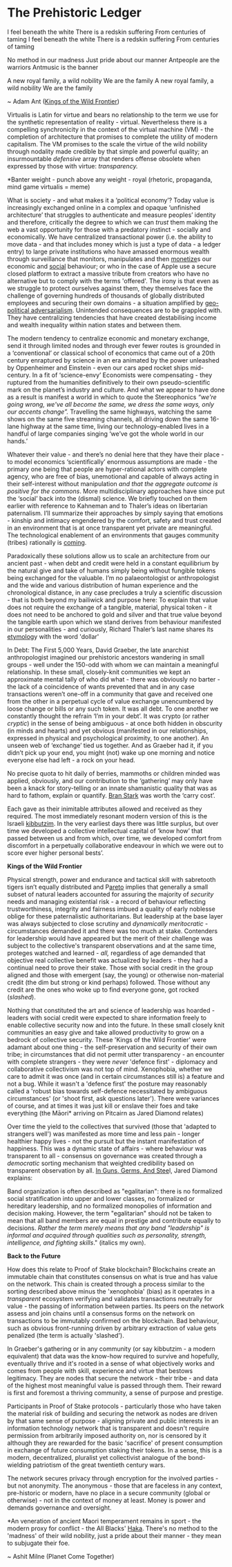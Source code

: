 # The Prehistoric Ledger #

I feel beneath the white
There is a redskin suffering
From centuries of taming
I feel beneath the white
There is a redskin suffering
From centuries of taming

No method in our madness
Just pride about our manner
Antpeople are the warriors
Antmusic is the banner

A new royal family, a wild nobility
We are the family
A new royal family, a wild nobility
We are the family

~ Adam Ant ([Kings of the Wild Frontier](https://www.youtube.com/watch?v=5hE)) 

Virtualis is Latin for virtue and bears no relationship to the term we use for the synthetic representation of reality - virtual. Nevertheless there is a compelling synchronicity in the context of the virtual machine (VM) - the completion of architecture that promises to complete the utility of modern capitalism. The VM promises to the scale the virtue of the wild nobility through nodality made credible by that simple and powerful quality; an insurmountable *defensive* array that renders offense obsolete when expressed by those with virtue: *transparency.*

*Banter weight - punch above any weight - royal (rhetoric, propaganda, mind game virtualis = meme)

What is society - and what makes it a ‘political economy’? Today value is increasingly exchanged online in a complex and opaque ‘unfinished architecture’ that struggles to authenticate and measure peoples’ identity and therefore, critically the degree to which we can *trust* them making the web a vast opportunity for those with a predatory instinct - socially and economically. We have centralized transactional power (i.e. the ability to move data - and that includes money which is just a type of data - a ledger entry) to large private institutions who have amassed enormous wealth through surveillance that monitors, manipulates and then [monetize](https://deloitte.wsj.com/cio/the-dangers-of-monetizing-data-1435636906)s our economic and [social](https://www.wsj.com/tech/meta-facebook-instagram-pedophiles-enforcement-struggles-dceb3548) behaviour; or who in the case of Apple use a secure closed platform to extract a massive tribute from creators who have no alternative but to comply with the terms 'offered'. The irony is that even as we struggle to protect ourselves against them, they themselves face the challenge of governing hundreds of thousands of globally distributed employees and securing their own domains - a situation amplified by [geo-political adversarialism](https://www.wsj.com/articles/cybersecurity-risk-rose-in-past-year-say-compliance-professionals-64ad4223?mod=Searchresults_pos5&page=1). Unintended consequences are to be grappled with. They have centralizing tendencies that have created destabilising income and wealth inequality within nation states and between them.

The modern tendency to centralize economic and monetary exchange, send it through limited nodes and through ever fewer routes is grounded in a ‘conventional’ or classical school of economics that came out of a 20th century enraptured by science in an era animated by the power unleashed by Oppenheimer and Einstein - even our cars aped rocket ships mid-century. In a fit of ‘science-envy’ Economists were compensating - they ruptured from the humanities definitively to their own pseudo-scientific mark on the planet’s industry and culture. And what we appear to have done as a result is manifest a world in which to quote the Stereophonics *“we're going wrong, we've all become the same, we dress the same ways, only our accents change”.* Travelling the same highways, watching the same shows on the same five streaming channels, all driving down the same 16-lane highway at the same time, living our technology-enabled lives in a handful of large companies singing ‘we’ve got the whole world in our hands.’

Whatever their value - and there’s no denial here that they have their place -  to model economics ‘scientifically’ enormous assumptions are made  - the primary one being that people are hyper-rational actors with complete agency, who are free of bias, unemotional and capable of always acting in their self-interest without manipulation *and that the aggregate outcome is positive for the commons*. More multidisciplinary approaches have since put the ‘social’ back into the (dismal) science. We briefly touched on them earlier with reference to Kahneman and to Thaler’s ideas on libertarian paternalism. I’ll summarize their approaches by simply saying that emotions - kinship and intimacy engendered by the comfort, safety and trust created in an environment that is at once transparent yet private are meaningful. The technological enablement of an environments that gauges community (tribes) rationally is [coming](https://zkp.science/).

Paradoxically these solutions allow us to  scale an architecture from our ancient past - when debt and credit were held in a constant equilibrium by the natural give and take of humans simply being without fungible tokens being exchanged for the valuable. I’m no palaeontologist or anthropologist and the wide and various distribution of human experience and the chronological distance, in any case precludes a truly a scientific discussion - that is both beyond my bailiwick and purpose here: To explain that value does not require the exchange of a tangible, material, physical token - it does not need to be anchored to gold and silver and that true value beyond the tangible earth upon which we stand derives from behaviour manifested in our personalities -  and curiously, Richard Thaler’s last name shares its [etymolo](https://en.wikipedia.org/wiki/Richard_Thaler)gy with the word 'dollar'

In Debt: The First 5,000 Years, David Graeber, the late anarchist anthropologist imagined our prehistoric ancestors wandering in small groups - well under the 150-odd with whom we can maintain a meaningful relationship. In these small, closely-knit communities we kept an approximate mental tally of who did what - there was obviously no barter - the lack of a coincidence of wants prevented that and in any case transactions weren’t one-off in a community that gave and received one from the other in a perpetual cycle of value exchange unencumbered by loose change or bills or any such token. It was all debt. To one another we constantly thought the refrain ‘I’m in your debt’. It was crypto (or rather *cryptic*) in the sense of being ambiguous - at once both hidden in obscurity (in minds and hearts) and yet obvious (manifested in our relationships, expressed in physical and psychological proximity, to one another). An unseen web of ‘exchange’ tied us together. And as Graeber had it, if you didn’t pick up your end, you might (not) wake up one morning and notice everyone else had left - a rock on your head.

No precise quota to hit daily of berries, mammoths or children minded was applied, obviously, and our contribution to the ‘gathering’ may only have been a knack for story-telling or an innate shamanistic quality that was as hard to fathom, explain or quantify. [Bran Stark](https://en.wikipedia.org/wiki/Bran_Stark) was worth the ‘carry cost’.

Each gave as their inimitable attributes allowed and received as they required. The most immediately resonant modern version of this is the Israeli [kibbutzim](https://en.wikipedia.org/wiki/Kibbutz). In the very earliest days there was little surplus, but over time we developed a collective intellectual capital of ‘know how’ that passed between us and from which, over time, we developed comfort from discomfort in a perpetually collaborative endeavour in which we were out to score ever higher personal bests’.

**Kings of the Wild Frontier**

Physical strength, power and endurance and tactical skill with sabretooth tigers isn’t equally distributed and P[areto](https://en.wikipedia.org/wiki/Pareto_distribution) implies that generally a small subset of natural leaders accounted for assuring the majority of *security* needs and managing existential risk - a record of behaviour reflecting trustworthiness, integrity and fairness imbued a quality of early noblesse oblige for these paternalistic authoritarians. But leadership at the base layer was always subjected to close scrutiny and *dynamically meritocratic* - circumstances demanded it and there was too much at stake. Contenders for leadership would have appeared but the merit of their challenge was subject to the collective's transparent observations and at the same time, proteges watched and learned - *all,* regardless of age demanded that objective real collective benefit was actualized by leaders - they had a continual need to prove their stake. Those with social credit in the group aligned and those with emergent (say, the young) or otherwise non-material credit (the dim but strong or kind perhaps) followed. Those without any credit are the ones who woke up to find everyone gone, got rocked (*slashed*).

Nothing that constituted the art and science of leadership was hoarded - leaders with social credit were expected to share information freely to enable collective security now and into the future. In these small closely knit communities  an easy give and take allowed productivity to grow on a bedrock of collective security. These 'Kings of the Wild Frontier' were adamant about one thing - the self-preservation and security of their own tribe; in circumstances that did not permit utter transparency - an encounter with complete strangers - they were *never* 'defence first' - diplomacy and collaborative collectivism was not top of mind. Xenophobia, whether we care to admit it was once (and in certain circumstances still is) a feature and not a bug. While it wasn't a 'defence first' the posture may reasonably called a 'robust bias towards self-defence necessitated by ambiguous circumstances' (or 'shoot first, ask questions later'). There were variances of course, and at times it was just kill or enslave their foes and take everything (the Māori* arriving on Pitcairn as Jared Diamond relates)

Over time the yield to the collectives that survived (those that 'adapted to strangers well') was manifested as more time and less pain - longer healthier happy lives - not the pursuit but the instant manifestation of happiness. This was a dynamic state of affairs - where behaviour was transparent to all - consensus on governance was created through a *democratic* sorting mechanism that weighted credibility based on transparent observation by all. [In Guns, Germs, And Stee](https://www.amazon.ca/Guns-Germs-Steel-Fates-Societies/dp/0393354326/ref=sr_1_1?sr=8-1)l, Jared Diamond explains:

Band organization is often described as "egalitarian": there is no formalized social stratification into upper and lower classes, no formalized or hereditary leadership, and no formalized monopolies of information and decision making. However, the term "egalitarian" should not be taken to mean that all band members are equal in prestige and contribute equally to decisions. *Rather the term merely means that any band "leadership" is informal and acquired through qualities such as personality, strength, intelligence, and fighting skills*." (italics my own).

**Back to the Future**

How does this relate to Proof of Stake blockchain? Blockchains create an immutable chain that constitutes consensus on what is true and has value on the network. This chain is created through a process similar to the sorting described above minus the 'xenophobia' (bias) as it operates in a *transparent* ecosystem verifying and validates transactions neutrally for value - the passing of information between parties. Its peers on the network assess and join chains until a consensus forms on the network on transactions to be immutably confirmed on the blockchain. Bad behaviour, such as obvious front-running driven by arbitrary extraction of value gets penalized (the term is actually 'slashed').

In Graeber's gathering or in any community (or say kibbutzim - a modern equivalent) that data was the know-how required to survive and hopefully, eventually thrive and it's rooted in a sense of what objectively works and comes from people with skill, experience and virtue that bestows legitimacy. They are nodes that secure the network - their tribe - and data of the highest most meaningful value is passed through them. Their reward is first and foremost a thriving community, a sense of purpose and prestige.

Participants in Proof of Stake protocols - particularly those who have taken the material risk of building and securing the network as nodes are driven by that same sense of purpose - aligning private and public interests in an information technology network that is transparent and doesn't require permission from arbitrarily imposed authority on, nor is censored by it although they are rewarded for the basic 'sacrifice' of present consumption in exchange of future consumption staking their tokens. In a sense, this is a modern, decentralized, pluralist yet collectivist analogue of the bond-wielding patriotism of the great twentieth century wars.

The network secures privacy through encryption for the involved parties - but not anonymity. The anonymous - those that are faceless in any context, pre-historic or modern, have no place in a secure community (global or otherwise) - not in the context of money at least. Money is power and demands governance and oversight.

*An veneration of ancient Maori temperament remains in sport - the modern proxy for conflict - the All Blacks' [Haka](https://www.youtube.com/watch?v=yiKFYTFJ_kw). There's no method to the 'madness' of their wild nobility, just a pride about their manner - they mean to subjugate their foe.

~ Ashit Milne (Planet Come Together)
